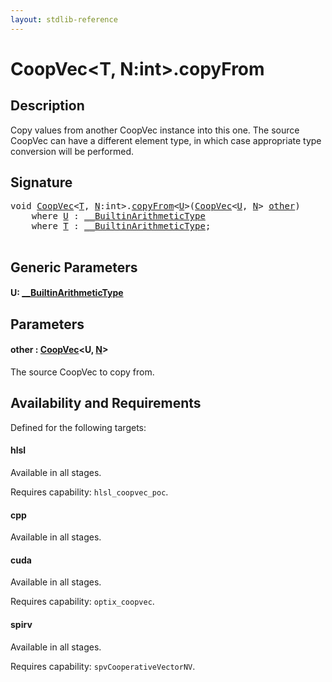 ```yaml
---
layout: stdlib-reference
---
```


# CoopVec\<T, N:int\>\.copyFrom

## Description

Copy values from another CoopVec instance into this one. The source CoopVec can have a different element type,
in which case appropriate type conversion will be performed.



## Signature 

<pre>
<span class="code_keyword">void</span> <a href="index.html" class="code_type">CoopVec</a>&lt;<a href="index.html#typeparam-T" class="code_type">T</a>, <a href="index.html#decl-N" class="code_var">N</a>:<span class="code_keyword">int</span>&gt;.<a href="copyfrom-4.html">copyFrom</a>&lt;<a href="copyfrom-4.html#typeparam-U" class="code_type">U</a>&gt;(<a href="index.html" class="code_type">CoopVec</a>&lt;<a href="copyfrom-4.html#typeparam-U" class="code_type">U</a>, <a href="index.html#decl-N" class="code_var">N</a>&gt; <a href="copyfrom-4.html#decl-other" class="code_param">other</a>)
    <span class='code_keyword'>where</span> <a href="copyfrom-4.html#typeparam-U" class="code_type">U</a> : <a href="../../interfaces/0_builtinarithmetictype-029j/index.html" class="code_type">__BuiltinArithmeticType</a>
    <span class='code_keyword'>where</span> <a href="index.html#typeparam-T" class="code_type">T</a> : <a href="../../interfaces/0_builtinarithmetictype-029j/index.html" class="code_type">__BuiltinArithmeticType</a>;

</pre>

## Generic Parameters

####  <a id="typeparam-U"></a>U: [\_\_BuiltinArithmeticType](../../interfaces/0_builtinarithmetictype-029j/index.html)

## Parameters

####  <a id="decl-other"></a>other  : [CoopVec](index.html)\<U, [N](index.html#decl-N)\>
The source CoopVec to copy from.


## Availability and Requirements

Defined for the following targets:

#### hlsl
Available in all stages.

Requires capability: `hlsl_coopvec_poc`.
#### cpp
Available in all stages.

#### cuda
Available in all stages.

Requires capability: `optix_coopvec`.
#### spirv
Available in all stages.

Requires capability: `spvCooperativeVectorNV`.


